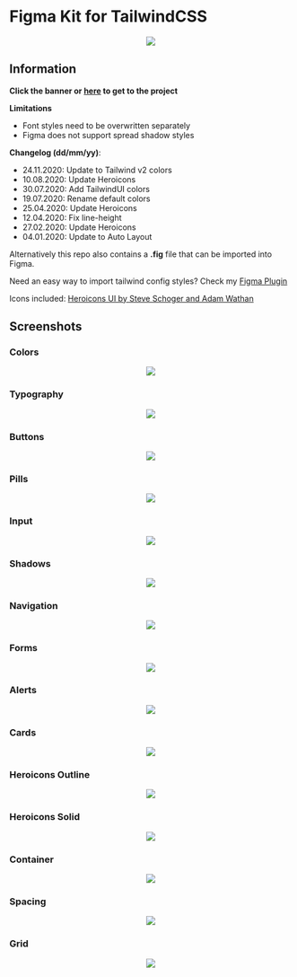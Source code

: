 # Figma Kit for TailwindCSS

<p align="center">
    <a align='center' href='https://www.figma.com/c/file/768809027799962739'>
    <img height="auto" width="auto" src="images/banner.png" />
    </a>
</p>

## Information

**Click the banner or [here](https://www.figma.com/c/file/768809027799962739) to get to the project**

**Limitations**

- Font styles need to be overwritten separately
- Figma does not support spread shadow styles

**Changelog (dd/mm/yy)**:

- 24.11.2020: Update to Tailwind v2 colors
- 10.08.2020: Update Heroicons
- 30.07.2020: Add TailwindUI colors
- 19.07.2020: Rename default colors
- 25.04.2020: Update Heroicons
- 12.04.2020: Fix line-height
- 27.02.2020: Update Heroicons
- 04.01.2020: Update to Auto Layout

Alternatively this repo also contains a **.fig** file that can be imported into Figma.

Need an easy way to import tailwind config styles? Check my [Figma Plugin](https://www.figma.com/c/plugin/738806869514947558/Tailwind-CSS)

Icons included: [Heroicons UI by Steve Schoger and Adam Wathan](https://github.com/refactoringui/heroicons)

## Screenshots

### Colors

<p align="center">
    <img height="auto" width="auto" src="images/frame-0.png" />
</p>

### Typography

<p align="center">
    <img height="auto" width="auto" src="images/frame-1.png" />
</p>

### Buttons

<p align="center">
    <img height="auto" width="auto" src="images/frame-7.png" />
</p>

### Pills

<p align="center">
    <img height="auto" width="auto" src="images/frame-8.png" />
</p>

### Input

<p align="center">
    <img height="auto" width="auto" src="images/frame-12.png" />
</p>

### Shadows

<p align="center">
    <img height="auto" width="auto" src="images/frame-13.png" />
</p>

### Navigation

<p align="center">
    <img height="auto" width="auto" src="images/frame-4.png" />
</p>

### Forms

<p align="center">
    <img height="auto" width="auto" src="images/frame-9.png" />
</p>

### Alerts

<p align="center">
    <img height="auto" width="auto" src="images/frame-10.png" />
</p>

### Cards

<p align="center">
    <img height="auto" width="auto" src="images/frame-14.png" />
</p>

### Heroicons Outline

<p align="center">
    <img height="auto" width="auto" src="images/frame-2.png" />
</p>

### Heroicons Solid

<p align="center">
    <img height="auto" width="auto" src="images/frame-3.png" />
</p>

### Container

<p align="center">
    <img height="auto" width="auto" src="images/frame-6.png" />
</p>

### Spacing

<p align="center">
    <img height="auto" width="auto" src="images/frame-5.png" />
</p>

### Grid

<p align="center">
    <img height="auto" width="auto" src="images/frame-11.png" />
</p>

